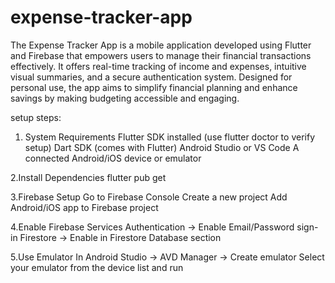 # expense-tracker-app

The Expense Tracker App is a mobile application developed using Flutter and Firebase that empowers users to manage their financial transactions effectively. It offers real-time tracking of income and expenses, intuitive visual summaries, and a secure authentication system. Designed for personal use, the app aims to simplify financial planning and enhance savings by making budgeting accessible and engaging.

setup steps:
1. System Requirements
Flutter SDK installed (use flutter doctor to verify setup)
Dart SDK (comes with Flutter)
Android Studio or VS Code
A connected Android/iOS device or emulator

2.Install Dependencies
flutter pub get

3.Firebase Setup
Go to Firebase Console
Create a new project
Add Android/iOS app to Firebase project

4.Enable Firebase Services
Authentication → Enable Email/Password sign-in
Firestore → Enable in Firestore Database section

5.Use Emulator
In Android Studio → AVD Manager → Create emulator
Select your emulator from the device list and run

